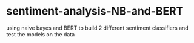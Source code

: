 # sentiment-analysis-NB-and-BERT
using naive bayes and BERT to build 2 different sentiment classifiers and test the models on the data
